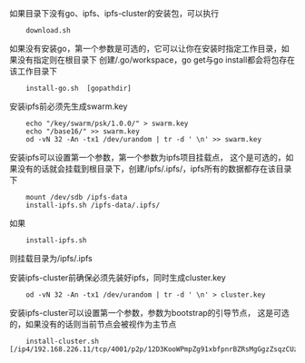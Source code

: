 

如果目录下没有go、ipfs、ipfs-cluster的安装包，可以执行

```
    download.sh 
```


如果没有安装go，第一个参数是可选的，它可以让你在安装时指定工作目录，如果没有指定则在根目录下
创建/.go/workspace，go get与go install都会将包存在该工作目录下

```
    install-go.sh  [gopathdir]
```

安装ipfs前必须先生成swarm.key 

```
    echo "/key/swarm/psk/1.0.0/" > swarm.key
    echo "/base16/" >> swarm.key
    od -vN 32 -An -tx1 /dev/urandom | tr -d ' \n' >> swarm.key

```

安装ipfs可以设置第一个参数，第一个参数为ipfs项目挂载点，
这个是可选的，如果没有的话就会挂载到根目录下，创建/ipfs/.ipfs/，ipfs所有的数据都存在该目录下

```
    mount /dev/sdb /ipfs-data
    install-ipfs.sh /ipfs-data/.ipfs/
```
如果
```
    install-ipfs.sh
```
则挂载目录为/ipfs/.ipfs


安装ipfs-cluster前确保必须先装好ipfs，同时生成cluster.key

```
    od -vN 32 -An -tx1 /dev/urandom | tr -d ' \n' > cluster.key
```

安装ipfs-cluster可以设置第一个参数，参数为bootstrap的引导节点，
这是可选的，如果没有的话则当前节点会被视作为主节点

```
    install-cluster.sh [/ip4/192.168.226.11/tcp/4001/p2p/12D3KooWPmpZg91xbfpnrBZRsMgGgzZsqzCUzQgYQXY46LLmA6yW]
```